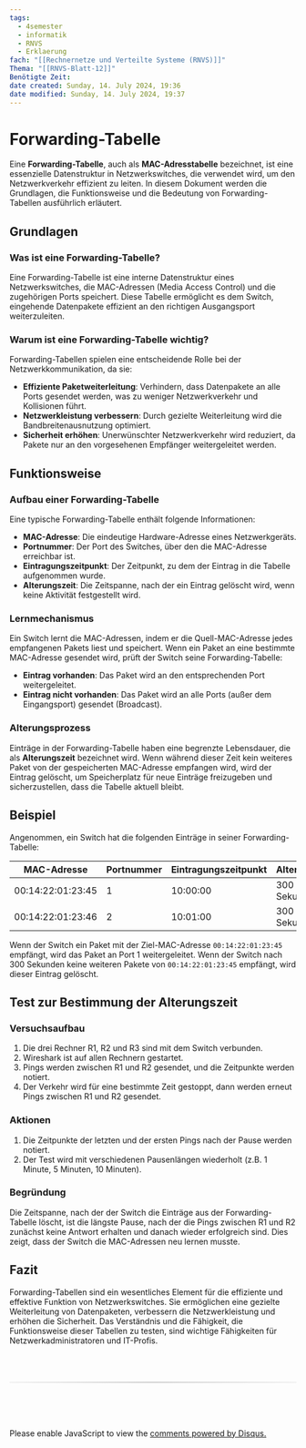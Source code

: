 ```yaml
---
tags:
  - 4semester
  - informatik
  - RNVS
  - Erklaerung
fach: "[[Rechnernetze und Verteilte Systeme (RNVS)]]"
Thema: "[[RNVS-Blatt-12]]"
Benötigte Zeit:
date created: Sunday, 14. July 2024, 19:36
date modified: Sunday, 14. July 2024, 19:37
---
```


# Forwarding-Tabelle

Eine **Forwarding-Tabelle**, auch als **MAC-Adresstabelle** bezeichnet, ist eine essenzielle Datenstruktur in Netzwerkswitches, die verwendet wird, um den Netzwerkverkehr effizient zu leiten. In diesem Dokument werden die Grundlagen, die Funktionsweise und die Bedeutung von Forwarding-Tabellen ausführlich erläutert.

## Grundlagen

### Was ist eine Forwarding-Tabelle?

Eine Forwarding-Tabelle ist eine interne Datenstruktur eines Netzwerkswitches, die MAC-Adressen (Media Access Control) und die zugehörigen Ports speichert. Diese Tabelle ermöglicht es dem Switch, eingehende Datenpakete effizient an den richtigen Ausgangsport weiterzuleiten.

### Warum ist eine Forwarding-Tabelle wichtig?

Forwarding-Tabellen spielen eine entscheidende Rolle bei der Netzwerkkommunikation, da sie:

- **Effiziente Paketweiterleitung**: Verhindern, dass Datenpakete an alle Ports gesendet werden, was zu weniger Netzwerkverkehr und Kollisionen führt.
- **Netzwerkleistung verbessern**: Durch gezielte Weiterleitung wird die Bandbreitenausnutzung optimiert.
- **Sicherheit erhöhen**: Unerwünschter Netzwerkverkehr wird reduziert, da Pakete nur an den vorgesehenen Empfänger weitergeleitet werden.

## Funktionsweise

### Aufbau einer Forwarding-Tabelle

Eine typische Forwarding-Tabelle enthält folgende Informationen:

- **MAC-Adresse**: Die eindeutige Hardware-Adresse eines Netzwerkgeräts.
- **Portnummer**: Der Port des Switches, über den die MAC-Adresse erreichbar ist.
- **Eintragungszeitpunkt**: Der Zeitpunkt, zu dem der Eintrag in die Tabelle aufgenommen wurde.
- **Alterungszeit**: Die Zeitspanne, nach der ein Eintrag gelöscht wird, wenn keine Aktivität festgestellt wird.

### Lernmechanismus

Ein Switch lernt die MAC-Adressen, indem er die Quell-MAC-Adresse jedes empfangenen Pakets liest und speichert. Wenn ein Paket an eine bestimmte MAC-Adresse gesendet wird, prüft der Switch seine Forwarding-Tabelle:

- **Eintrag vorhanden**: Das Paket wird an den entsprechenden Port weitergeleitet.
- **Eintrag nicht vorhanden**: Das Paket wird an alle Ports (außer dem Eingangsport) gesendet (Broadcast).

### Alterungsprozess

Einträge in der Forwarding-Tabelle haben eine begrenzte Lebensdauer, die als **Alterungszeit** bezeichnet wird. Wenn während dieser Zeit kein weiteres Paket von der gespeicherten MAC-Adresse empfangen wird, wird der Eintrag gelöscht, um Speicherplatz für neue Einträge freizugeben und sicherzustellen, dass die Tabelle aktuell bleibt.

## Beispiel

Angenommen, ein Switch hat die folgenden Einträge in seiner Forwarding-Tabelle:

| MAC-Adresse       | Portnummer | Eintragungszeitpunkt | Alterungszeit |
| ----------------- | ---------- | -------------------- | ------------- |
| 00:14:22:01:23:45 | 1          | 10:00:00             | 300 Sekunden  |
| 00:14:22:01:23:46 | 2          | 10:01:00             | 300 Sekunden  |

Wenn der Switch ein Paket mit der Ziel-MAC-Adresse `00:14:22:01:23:45` empfängt, wird das Paket an Port 1 weitergeleitet. Wenn der Switch nach 300 Sekunden keine weiteren Pakete von `00:14:22:01:23:45` empfängt, wird dieser Eintrag gelöscht.

## Test zur Bestimmung der Alterungszeit

### Versuchsaufbau

1. Die drei Rechner R1, R2 und R3 sind mit dem Switch verbunden.
2. Wireshark ist auf allen Rechnern gestartet.
3. Pings werden zwischen R1 und R2 gesendet, und die Zeitpunkte werden notiert.
4. Der Verkehr wird für eine bestimmte Zeit gestoppt, dann werden erneut Pings zwischen R1 und R2 gesendet.

### Aktionen

1. Die Zeitpunkte der letzten und der ersten Pings nach der Pause werden notiert.
2. Der Test wird mit verschiedenen Pausenlängen wiederholt (z.B. 1 Minute, 5 Minuten, 10 Minuten).

### Begründung

Die Zeitspanne, nach der der Switch die Einträge aus der Forwarding-Tabelle löscht, ist die längste Pause, nach der die Pings zwischen R1 und R2 zunächst keine Antwort erhalten und danach wieder erfolgreich sind. Dies zeigt, dass der Switch die MAC-Adressen neu lernen musste.

## Fazit

Forwarding-Tabellen sind ein wesentliches Element für die effiziente und effektive Funktion von Netzwerkswitches. Sie ermöglichen eine gezielte Weiterleitung von Datenpaketen, verbessern die Netzwerkleistung und erhöhen die Sicherheit. Das Verständnis und die Fähigkeit, die Funktionsweise dieser Tabellen zu testen, sind wichtige Fähigkeiten für Netzwerkadministratoren und IT-Profis.

<!-- DISQUS SCRIPT COMMENT START -->

<hr style="border: none; height: 2px; background: linear-gradient(to right, #f0f0f0, #ccc, #f0f0f0); margin-top: 4rem; margin-bottom: 5rem;">
<div id="disqus_thread"></div>
<script>
    /**
    *  RECOMMENDED CONFIGURATION VARIABLES: EDIT AND UNCOMMENT THE SECTION BELOW TO INSERT DYNAMIC VALUES FROM YOUR PLATFORM OR CMS.
    *  LEARN WHY DEFINING THESE VARIABLES IS IMPORTANT: https://disqus.com/admin/universalcode/#configuration-variables    */
    /*
    var disqus_config = function () {
    this.page.url = PAGE_URL;  // Replace PAGE_URL with your page's canonical URL variable
    this.page.identifier = PAGE_IDENTIFIER; // Replace PAGE_IDENTIFIER with your page's unique identifier variable
    };
    */
    (function() { // DON'T EDIT BELOW THIS LINE
    var d = document, s = d.createElement('script');
    s.src = 'https://myuninotes.disqus.com/embed.js';
    s.setAttribute('data-timestamp', +new Date());
    (d.head || d.body).appendChild(s);
    })();
</script>
<noscript>Please enable JavaScript to view the <a href="https://disqus.com/?ref_noscript">comments powered by Disqus.</a></noscript>

<!-- DISQUS SCRIPT COMMENT END -->
